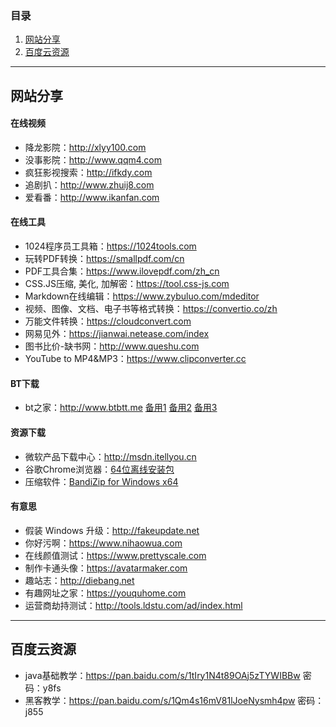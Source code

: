 ### 目录
  1. [网站分享](#网站分享)  
  2. [百度云资源](#百度云资源)  
------
## 网站分享  
#### 在线视频 
- 降龙影院：http://xlyy100.com
- 没事影院：http://www.qqm4.com
- 疯狂影视搜索：http://ifkdy.com
- 追剧扒：http://www.zhuij8.com
- 爱看番：http://www.ikanfan.com
#### 在线工具  
- 1024程序员工具箱：https://1024tools.com
- 玩转PDF转换：https://smallpdf.com/cn
- PDF工具合集：https://www.ilovepdf.com/zh_cn
- CSS.JS压缩, 美化, 加解密：https://tool.css-js.com
- Markdown在线编辑：https://www.zybuluo.com/mdeditor
- 视频、图像、文档、电子书等格式转换：https://convertio.co/zh
- 万能文件转换：https://cloudconvert.com
- 网易见外：https://jianwai.netease.com/index
- 图书比价-缺书网：http://www.queshu.com
- YouTube to MP4&MP3：https://www.clipconverter.cc
#### BT下载 
- bt之家：http://www.btbtt.me  [备用1](http://www.btbtt.co)  [备用2](http://www.btbtt.pw/) [备用3](http://www.btbtt.com/)  
#### 资源下载 
- 微软产品下载中心：http://msdn.itellyou.cn
- 谷歌Chrome浏览器：[64位离线安装包](https://www.google.com/chrome/browser/desktop/index.html?platform=win64&extra=stablechannel&standalone=1)
- 压缩软件：[BandiZip for Windows x64](https://cn.bandisoft.com/bandizip//bandizip/dl.php?web) 
#### 有意思
- 假装 Windows 升级：http://fakeupdate.net
- 你好污啊：https://www.nihaowua.com
- 在线颜值测试：https://www.prettyscale.com
- 制作卡通头像：https://avatarmaker.com
- 趣站志：http://diebang.net
- 有趣网址之家：https://youquhome.com
- 运营商劫持测试：http://tools.ldstu.com/ad/index.html
***
## 百度云资源  
- java基础教学：https://pan.baidu.com/s/1tIry1N4t89OAj5zTYWIBBw 密码：y8fs
- 黑客教学：https://pan.baidu.com/s/1Qm4s16mV81lJoeNysmh4pw 密码：j855
